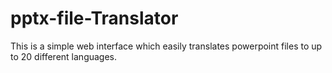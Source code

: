 # pptx-file-Translator
This is a simple web interface which easily translates powerpoint files to up to 20 different languages.
